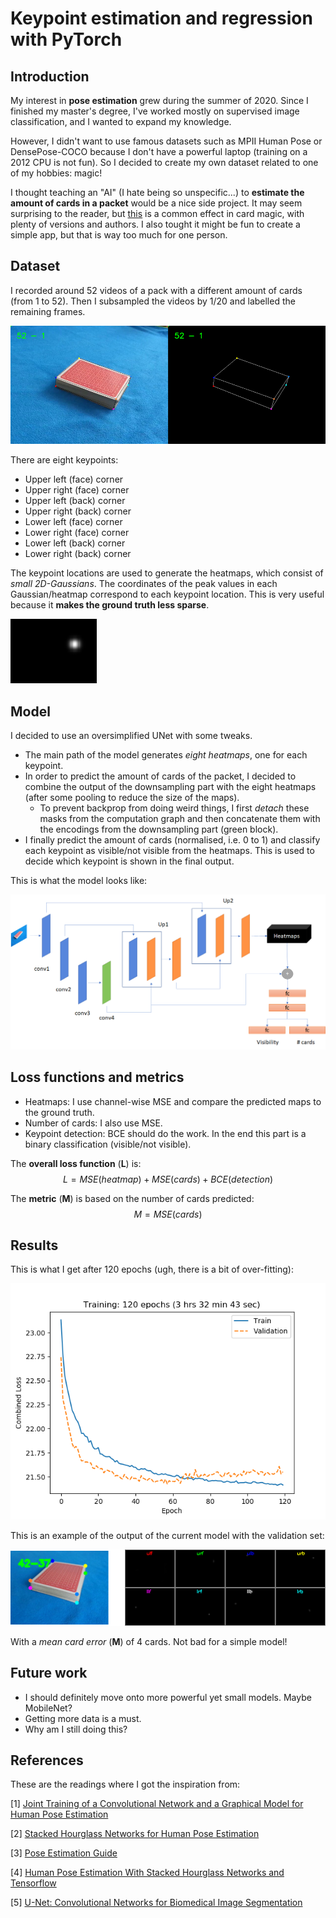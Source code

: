 # Keypoint estimation and regression with PyTorch

## Introduction

My interest in **pose estimation** grew during the summer of 2020. Since I finished my master's degree, I've worked mostly on supervised image classification, and I wanted to expand my knowledge.

However, I didn't want to use famous datasets such as MPII Human Pose or DensePose-COCO because I don't have a powerful laptop (training on a 2012 CPU is not fun). So I decided to create my own dataset related to one of my hobbies: magic!

I thought teaching an "AI" (I hate being so unspecific...) to **estimate the amount of cards in a packet** would be a nice side project. It may seem surprising to the reader, but [this](https://www.youtube.com/watch?v=nTxY9QUGXVE) is a common effect in card magic, with plenty of versions and authors. I also tought it might be fun to create a simple app, but that is way too much for one person.

## Dataset

I recorded around 52 videos of a pack with a different amount of cards (from 1 to 52). Then I subsampled the videos by 1/20 and labelled the remaining frames.

<img src="docs/Frame_labelled.png" style="zoom:150%;" />

There are eight keypoints:

- Upper left (face) corner
- Upper right (face) corner
- Upper left (back) corner
- Upper right (back) corner
- Lower left (face) corner
- Lower right (face) corner
- Lower left (back) corner
- Lower right (back) corner

The keypoint locations are used to generate the heatmaps, which consist of *small 2D-Gaussians*. The coordinates of the peak values in each Gaussian/heatmap correspond to each keypoint location. This is very useful because it **makes the ground truth less sparse**.

<img src="docs/heatmap.png" style="zoom:150%;" />

## Model

I decided to use an oversimplified UNet with some tweaks.

- The main path of the model generates *eight heatmaps*, one for each keypoint. 
- In order to predict the amount of cards of the packet, I decided to combine the output of the downsampling part with the eight heatmaps (after some pooling to reduce the size of the maps).
    - To prevent backprop from doing weird things, I first *detach* these masks from the computation graph and then concatenate them with the encodings from the downsampling part (green block).
- I finally predict the amount of cards (normalised, i.e. 0 to 1) and classify each keypoint as visible/not visible from the heatmaps. This is used to decide which keypoint is shown in the final output.

This is what the model looks like:

![My simple UNet](docs/simple_model.png)

## Loss functions and metrics

- Heatmaps: I use channel-wise MSE and compare the predicted maps to the ground truth.
- Number of cards: I also use MSE.
- Keypoint detection: BCE should do the work. In the end this part is a binary classification (visible/not visible).

The **overall loss function** (**L**) is:
$$
L = MSE(heatmap) + MSE(cards) + BCE(detection)
$$

The **metric** (**M**) is based on the number of cards predicted:
$$
M = MSE(cards)
$$


## Results

This is what I get after 120 epochs (ugh, there is a bit of over-fitting):

![My combined MSE losses during training](docs/training.png)

This is an example of the output of the current model with the validation set:

<img src="docs/results.png" alt="The keypoints from a validation image" style="zoom:150%;" />

With a *mean card error* (**M**) of 4 cards. Not bad for a simple model!


## Future work

- I should definitely move onto more powerful yet small models. Maybe MobileNet?
- Getting more data is a must.
- Why am I still doing this?

## References

These are the readings where I got the inspiration from:

[1] [Joint Training of a Convolutional Network and a Graphical Model for Human Pose Estimation](https://arxiv.org/abs/1406.2984)

[2] [Stacked Hourglass Networks for Human Pose Estimation](https://arxiv.org/abs/1603.06937)

[3] [Pose Estimation Guide](https://www.fritz.ai/pose-estimation/)

[4] [Human Pose Estimation With Stacked Hourglass Networks and Tensorflow](https://towardsdatascience.com/human-pose-estimation-with-stacked-hourglass-network-and-tensorflow-c4e9f84fd3ce)

[5] [U-Net: Convolutional Networks for Biomedical Image Segmentation](https://arxiv.org/abs/1505.04597)